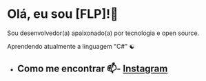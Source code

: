 # Olá, eu sou [FLP]!👋 
Sou desenvolvedor(a) apaixonado(a) por tecnologia e open source. 

Aprendendo atualmente a linguagem "C#" ☯️
-  ## Como me encontrar 📫- [Instagram](https://www.instagram.com/flp013_/)


